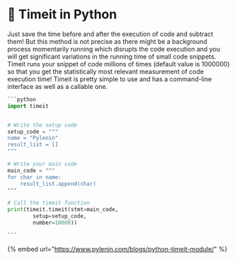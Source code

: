 # 🐍 Timeit in Python

Just save the time before and after the execution of code and subtract them! But this method is not precise as there might be a background process momentarily running which disrupts the code execution and you will get significant variations in the running time of small code snippets. Timeit runs your snippet of code millions of times (default value is 1000000) so that you get the statistically most relevant measurement of code execution time! Timeit is pretty simple to use and has a command-line interface as well as a callable one.

````python
```python
import timeit


# Write the setup code
setup_code = """
name = "Pylenin"
result_list = []
"""

# Write your main code
main_code = """
for char in name:
    result_list.append(char)
"""

# Call the timeit function
print(timeit.timeit(stmt=main_code,
        setup=setup_code,
        number=10000))

```
````

{% embed url="https://www.pylenin.com/blogs/python-timeit-module/" %}
